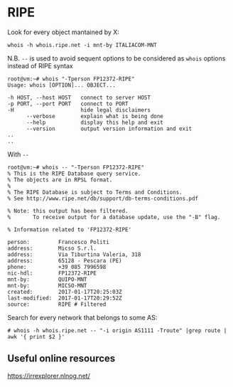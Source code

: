 # RIPE

Look for every object mantained by X:

```
whois -h whois.ripe.net -i mnt-by ITALIACOM-MNT
```

N.B. `--` is used to avoid sequent options to be considered as `whois` options instead of RIPE syntax

```
root@vm:~# whois "-Tperson FP12372-RIPE"
Usage: whois [OPTION]... OBJECT...

-h HOST, --host HOST   connect to server HOST
-p PORT, --port PORT   connect to PORT
-H                     hide legal disclaimers
      --verbose        explain what is being done
      --help           display this help and exit
      --version        output version information and exit
..
..
```

With `--`

```
root@vm:~# whois -- "-Tperson FP12372-RIPE"
% This is the RIPE Database query service.
% The objects are in RPSL format.
%
% The RIPE Database is subject to Terms and Conditions.
% See http://www.ripe.net/db/support/db-terms-conditions.pdf

% Note: this output has been filtered.
%       To receive output for a database update, use the "-B" flag.

% Information related to 'FP12372-RIPE'

person:         Francesco Politi
address:        Micso S.r.l.
address:        Via Tiburtina Valeria, 318
address:        65128 - Pescara (PE)
phone:          +39 085 7996598
nic-hdl:        FP12372-RIPE
mnt-by:         QUIPO-MNT
mnt-by:         MICSO-MNT
created:        2017-01-17T20:25:03Z
last-modified:  2017-01-17T20:29:52Z
source:         RIPE # Filtered
```

Search for every network that belongs to some AS:

```
# whois -h whois.ripe.net -- "-i origin AS1111 -Troute" |grep route | awk '{ print $2 }'
```

## Useful online resources

https://irrexplorer.nlnog.net/




